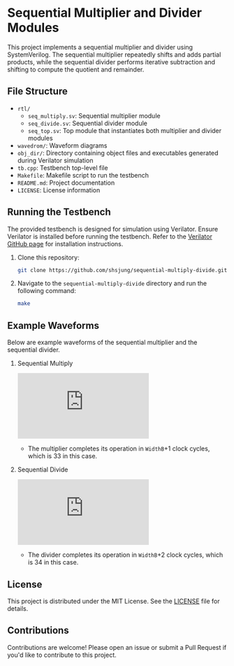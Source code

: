 # Sequential Multiplier and Divider Modules

This project implements a sequential multiplier and divider using SystemVerilog. The sequential multiplier repeatedly shifts and adds partial products, while the sequential divider performs iterative subtraction and shifting to compute the quotient and remainder.

## File Structure

- `rtl/`
  - `seq_multiply.sv`: Sequential multiplier module
  - `seq_divide.sv`: Sequential divider module
  - `seq_top.sv`: Top module that instantiates both multiplier and divider modules
- `wavedrom/`: Waveform diagrams
- `obj_dir/`: Directory containing object files and executables generated during Verilator simulation
- `tb.cpp`: Testbench top-level file
- `Makefile`: Makefile script to run the testbench
- `README.md`: Project documentation
- `LICENSE`: License information

## Running the Testbench

The provided testbench is designed for simulation using Verilator. Ensure Verilator is installed before running the testbench. Refer to the [Verilator GitHub page](https://github.com/verilator/verilator) for installation instructions.

1. Clone this repository:

   ```bash
   git clone https://github.com/shsjung/sequential-multiply-divide.git
   ```

2. Navigate to the `sequential-multiply-divide` directory and run the following command:

   ```bash
   make
   ```

## Example Waveforms

Below are example waveforms of the sequential multiplier and the sequential divider.

1. Sequential Multiply

   ![Sequential Multiplier](https://svg.wavedrom.com/github/shsjung/sequential-multiply-divide/main/wavedrom/seq_multiplier_2.json)

   - The multiplier completes its operation in `WidthB`+1 clock cycles, which is 33 in this case.

2. Sequential Divide

   ![Sequential Divider](https://svg.wavedrom.com/github/shsjung/sequential-multiply-divide/main/wavedrom/seq_divider_2.json)

   - The divider completes its operation in `WidthB`+2 clock cycles, which is 34 in this case.

## License

This project is distributed under the MIT License. See the [LICENSE](./LICENSE) file for details.

## Contributions

Contributions are welcome! Please open an issue or submit a Pull Request if you'd like to contribute to this project.
